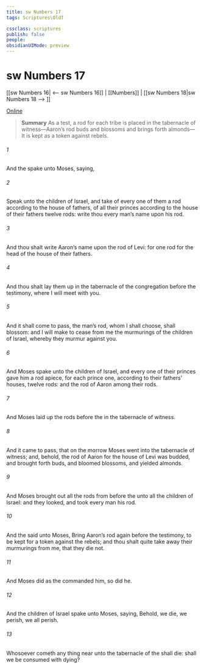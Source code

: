 ```yaml
---
title: sw Numbers 17
tags: Scriptures\OldT

cssclass: scriptures
publish: false
people:
obsidianUIMode: preview
---
```


# sw Numbers 17
[[sw Numbers 16| <-- sw Numbers 16]] | [[Numbers]] | [[sw Numbers 18|sw Numbers 18 --> ]]

[Online](https://churchofjesuschrist.org/study/scriptures/ot/num/17?lang=eng)

> __Summary__
As a test, a rod for each tribe is placed in the tabernacle of witness—Aaron’s rod buds and blossoms and brings forth almonds—It is kept as a token against rebels.

###### 1 
And the  spake unto Moses, saying,

###### 2 
Speak unto the children of Israel, and take of every one of them a rod according to the house of  fathers, of all their princes according to the house of their fathers twelve rods: write thou every man’s name upon his rod.

###### 3 
And thou shalt write Aaron’s name upon the rod of Levi: for one rod  for the head of the house of their fathers.

###### 4 
And thou shalt lay them up in the tabernacle of the congregation before the testimony, where I will meet with you.

###### 5 
And it shall come to pass,  the man’s rod, whom I shall choose, shall blossom: and I will make to cease from me the murmurings of the children of Israel, whereby they murmur against you.

###### 6 
And Moses spake unto the children of Israel, and every one of their princes gave him a rod apiece, for each prince one, according to their fathers’ houses,  twelve rods: and the rod of Aaron  among their rods.

###### 7 
And Moses laid up the rods before the  in the tabernacle of witness.

###### 8 
And it came to pass, that on the morrow Moses went into the tabernacle of witness; and, behold, the rod of Aaron for the house of Levi was budded, and brought forth buds, and bloomed blossoms, and yielded almonds.

###### 9 
And Moses brought out all the rods from before the  unto all the children of Israel: and they looked, and took every man his rod.

###### 10 
And the  said unto Moses, Bring Aaron’s rod again before the testimony, to be kept for a token against the rebels; and thou shalt quite take away their murmurings from me, that they die not.

###### 11 
And Moses did  as the  commanded him, so did he.

###### 12 
And the children of Israel spake unto Moses, saying, Behold, we die, we perish, we all perish.

###### 13 
Whosoever cometh any thing near unto the tabernacle of the  shall die: shall we be consumed with dying?

